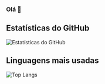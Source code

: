 ### Olá 👋

## Estatísticas do GitHub
![Estatísticas do GitHub](https://github-readme-stats.vercel.app/api?username=Gustavo-SLemos&show_icons=true&theme=radical)

## Linguagens mais usadas
![Top Langs](https://github-readme-stats.vercel.app/api/top-langs/?username=Gustavo-SLemos&layout=compact&theme=radical)
